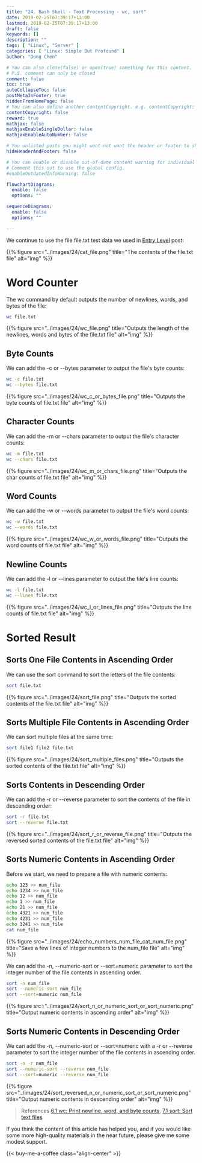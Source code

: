 ```yaml
---
title: "24. Bash Shell - Text Processing - wc, sort"
date: 2019-02-25T07:39:17+13:00
lastmod: 2019-02-25T07:39:17+13:00
draft: false
keywords: []
description: ""
tags: [ "Linux", "Server" ]
categories: [ "Linux: Simple But Profound" ]
author: "Dong Chen"

# You can also close(false) or open(true) something for this content.
# P.S. comment can only be closed
comment: false
toc: true
autoCollapseToc: false
postMetaInFooter: true
hiddenFromHomePage: false
# You can also define another contentCopyright. e.g. contentCopyright: "This is another copyright."
contentCopyright: false
reward: true
mathjax: false
mathjaxEnableSingleDollar: false
mathjaxEnableAutoNumber: false

# You unlisted posts you might want not want the header or footer to show
hideHeaderAndFooter: false

# You can enable or disable out-of-date content warning for individual post.
# Comment this out to use the global config.
#enableOutdatedInfoWarning: false

flowchartDiagrams:
  enable: false
  options: ""

sequenceDiagrams: 
  enable: false
  options: ""

---
```


<!--more-->

We continue to use the file file.txt test data we used in [Entry Level](/post/server-side-programming/linux/simple-but-profound/23.-bash-shell-text-processing-entry-level/#preparation) post:

{{% figure src="../images/24/cat_file.png" title="The contents of the file.txt file" alt="img" %}}

# Word Counter

The wc command by default outputs the number of newlines, words, and bytes of the file:

```bash
wc file.txt
```

{{% figure src="../images/24/wc_file.png" title="Outputs the length of the newlines, words and bytes of the file.txt file" alt="img" %}}

## Byte Counts

We can add the -c or --bytes parameter to output the file's byte counts:

```bash
wc -c file.txt
wc --bytes file.txt
```

{{% figure src="../images/24/wc_c_or_bytes_file.png" title="Outputs the byte counts of file.txt file" alt="img" %}}

## Character Counts

We can add the -m or --chars parameter to output the file's character counts:

```bash
wc -m file.txt
wc --chars file.txt
```

{{% figure src="../images/24/wc_m_or_chars_file.png" title="Outputs the char counts of file.txt file" alt="img" %}}

## Word Counts

We can add the -w or --words parameter to output the file's word counts:

```bash
wc -w file.txt
wc --words file.txt
```

{{% figure src="../images/24/wc_w_or_words_file.png" title="Outputs the word counts of file.txt file" alt="img" %}}

## Newline Counts

We can add the -l or --lines parameter to output the file's line counts:

```bash
wc -l file.txt
wc --lines file.txt
```

{{% figure src="../images/24/wc_l_or_lines_file.png" title="Outputs the line counts of file.txt file" alt="img" %}}

# Sorted Result

## Sorts One File Contents in Ascending Order

We can use the sort command to sort the letters of the file contents:

```bash
sort file.txt
```

{{% figure src="../images/24/sort_file.png" title="Outputs the sorted contents of the file.txt file" alt="img" %}}

## Sorts Multiple File Contents in Ascending Order

We can sort multiple files at the same time:

```bash
sort file1 file2 file.txt
```

{{% figure src="../images/24/sort_multiple_files.png" title="Outputs the sorted contents of the file.txt file" alt="img" %}}

## Sorts Contents in Descending Order

We can add the -r or --reverse parameter to sort the contents of the file in descending order:

```bash
sort -r file.txt
sort --reverse file.txt
```

{{% figure src="../images/24/sort_r_or_reverse_file.png" title="Outputs the reversed sorted contents of the file.txt file" alt="img" %}}

## Sorts Numeric Contents in Ascending Order

Before we start, we need to prepare a file with numeric contents:

```bash
echo 123 >> num_file
echo 1234 >> num_file
echo 12 >> num_file
echo 1 >> num_file
echo 21 >> num_file
echo 4321 >> num_file
echo 4231 >> num_file
echo 3241 >> num_file
cat num_file
```

{{% figure src="../images/24/echo_numbers_num_file_cat_num_file.png" title="Save a few lines of integer numbers to the num_file file" alt="img" %}}

We can add the -n, --numeric-sort or --sort=numeric parameter to sort the integer number of the file contents in ascending order.

```bash
sort -n num_file
sort --numeric-sort num_file
sort --sort=numeric num_file
```

{{% figure src="../images/24/sort_n_or_numeric_sort_or_sort_numeric.png" title="Output numeric contents in ascending order" alt="img" %}}

## Sorts Numeric Contents in Descending Order

We can add the -n, --numeric-sort or --sort=numeric with a -r or --reverse parameter to sort the integer number of the file contents in ascending order.

```bash
sort -n -r num_file
sort --numeric-sort --reverse num_file
sort --sort=numeric --reverse num_file
```

{{% figure src="../images/24/sort_reversed_n_or_numeric_sort_or_sort_numeric.png" title="Output numeric contents in descending order" alt="img" %}}

> References
> [6.1 wc: Print newline, word, and byte counts](https://www.gnu.org/software/coreutils/manual/html_node/wc-invocation.html),
> [7.1 sort: Sort text files](https://www.gnu.org/software/coreutils/manual/html_node/sort-invocation.html)

If you think the content of this article has helped you, and if you would like some more high-quality materials in the near future, please give me some modest support.

<!-- Buy Me a Coffee Button -->
{{< buy-me-a-coffee class="align-center" >}}
